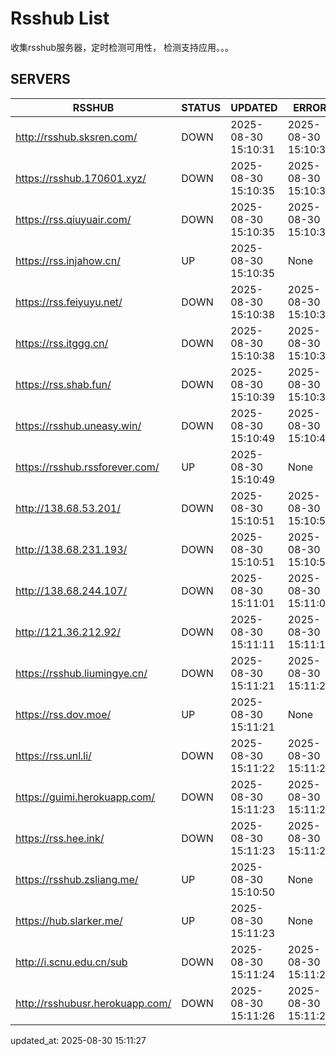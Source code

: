 # Rsshub List

收集rsshub服务器，定时检测可用性， 检测支持应用。。。


## SERVERS

|  RSSHUB   | STATUS  | UPDATED  | ERROR  | TWITTER |  
|  ----  | ----  | ----  | ----  | ---- |  
| http://rsshub.sksren.com/ | DOWN | 2025-08-30 15:10:31 | 2025-08-30 15:10:31 |  
| https://rsshub.170601.xyz/ | DOWN | 2025-08-30 15:10:35 | 2025-08-30 15:10:35 |  
| https://rss.qiuyuair.com/ | DOWN | 2025-08-30 15:10:35 | 2025-08-30 15:10:35 |  
| https://rss.injahow.cn/ | UP | 2025-08-30 15:10:35 | None ||  
| https://rss.feiyuyu.net/ | DOWN | 2025-08-30 15:10:38 | 2025-08-30 15:10:38 |  
| https://rss.itggg.cn/ | DOWN | 2025-08-30 15:10:38 | 2025-08-30 15:10:38 |  
| https://rss.shab.fun/ | DOWN | 2025-08-30 15:10:39 | 2025-08-30 15:10:39 |  
| https://rsshub.uneasy.win/ | DOWN | 2025-08-30 15:10:49 | 2025-08-30 15:10:49 |  
| https://rsshub.rssforever.com/ | UP | 2025-08-30 15:10:49 | None ||  
| http://138.68.53.201/ | DOWN | 2025-08-30 15:10:51 | 2025-08-30 15:10:51 |  
| http://138.68.231.193/ | DOWN | 2025-08-30 15:10:51 | 2025-08-30 15:10:51 |  
| http://138.68.244.107/ | DOWN | 2025-08-30 15:11:01 | 2025-08-30 15:11:01 |  
| http://121.36.212.92/ | DOWN | 2025-08-30 15:11:11 | 2025-08-30 15:11:11 |  
| https://rsshub.liumingye.cn/ | DOWN | 2025-08-30 15:11:21 | 2025-08-30 15:11:21 |  
| https://rss.dov.moe/ | UP | 2025-08-30 15:11:21 | None ||  
| https://rss.unl.li/ | DOWN | 2025-08-30 15:11:22 | 2025-08-30 15:11:22 |  
| https://guimi.herokuapp.com/ | DOWN | 2025-08-30 15:11:23 | 2025-08-30 15:11:23 |  
| https://rss.hee.ink/ | DOWN | 2025-08-30 15:11:23 | 2025-08-30 15:11:23 |  
| https://rsshub.zsliang.me/ | UP | 2025-08-30 15:10:50 | None |OK|  
| https://hub.slarker.me/ | UP | 2025-08-30 15:11:23 | None ||  
| http://i.scnu.edu.cn/sub | DOWN | 2025-08-30 15:11:24 | 2025-08-30 15:11:24 |  
| http://rsshubusr.herokuapp.com/ | DOWN | 2025-08-30 15:11:26 | 2025-08-30 15:11:26 |  
  

updated_at: 2025-08-30 15:11:27  
